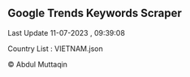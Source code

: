 

## Google Trends Keywords Scraper 
 
Last Update 11-07-2023 , 09:39:08

Country List :
VIETNAM.json



© Abdul Muttaqin 
